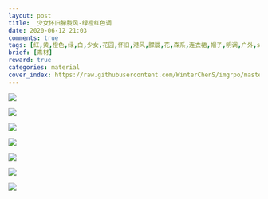 ```yaml
---
layout: post
title:  少女怀旧朦胧风-绿橙红色调
date: 2020-06-12 21:03
comments: true
tags: [红,黄,橙色,绿,白,少女,花园,怀旧,港风,朦胧,花,森系,连衣裙,帽子,明调,户外,sec]
brief: [素材]
reward: true
categories: material
cover_index: https://raw.githubusercontent.com/WinterChenS/imgrpo/master/blog/IMG_3576_450.jpg
---
```


![](https://raw.githubusercontent.com/WinterChenS/imgrpo/master/blog/IMG_3570.JPG)

![](https://raw.githubusercontent.com/WinterChenS/imgrpo/master/blog/IMG_3571.JPG)

![](https://raw.githubusercontent.com/WinterChenS/imgrpo/master/blog/IMG_3572.JPG)

![](https://raw.githubusercontent.com/WinterChenS/imgrpo/master/blog/IMG_3573.JPG)

![](https://raw.githubusercontent.com/WinterChenS/imgrpo/master/blog/IMG_3574.JPG)

![](https://raw.githubusercontent.com/WinterChenS/imgrpo/master/blog/IMG_3575.JPG)

![](https://raw.githubusercontent.com/WinterChenS/imgrpo/master/blog/IMG_3576.JPG)



